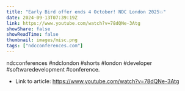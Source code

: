 ```yaml
---
title: "Early Bird offer ends 4 October! NDC London 2025💥"
date: 2024-09-13T07:39:19Z
link: https://www.youtube.com/watch?v=78dQNe-3Atg
showShare: false
showReadTime: false
thumbnail: images/misc.png
tags: ["ndcconferences.com"]
---
```

ndcconferences #ndclondon #shorts #london #developer #softwaredevelopment #conference.

- Link to article: https://www.youtube.com/watch?v=78dQNe-3Atg